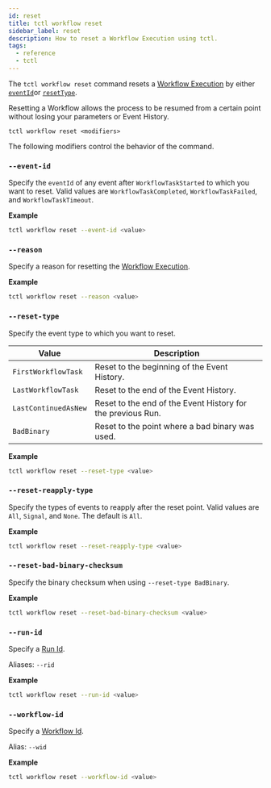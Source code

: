 ```yaml
---
id: reset
title: tctl workflow reset
sidebar_label: reset
description: How to reset a Workflow Execution using tctl.
tags:
  - reference
  - tctl
---
```


The `tctl workflow reset` command resets a [Workflow Execution](/concepts/what-is-a-workflow-execution) by either [`eventId`](#eventid)or [`resetType`](#resettype).

Resetting a Workflow allows the process to be resumed from a certain point without losing your parameters or Event History.

`tctl workflow reset <modifiers>`

The following modifiers control the behavior of the command.

### `--event-id`

Specify the `eventId` of any event after `WorkflowTaskStarted` to which you want to reset.
Valid values are `WorkflowTaskCompleted`, `WorkflowTaskFailed`, and `WorkflowTaskTimeout`.

**Example**

```bash
tctl workflow reset --event-id <value>
```

### `--reason`

Specify a reason for resetting the [Workflow Execution](/concepts/what-is-a-workflow-execution).

**Example**

```bash
tctl workflow reset --reason <value>
```

### `--reset-type`

Specify the event type to which you want to reset.

| Value                | Description                                                 |
| -------------------- | ----------------------------------------------------------- |
| `FirstWorkflowTask`  | Reset to the beginning of the Event History.                |
| `LastWorkflowTask`   | Reset to the end of the Event History.                      |
| `LastContinuedAsNew` | Reset to the end of the Event History for the previous Run. |
| `BadBinary`          | Reset to the point where a bad binary was used.             |

**Example**

```bash
tctl workflow reset --reset-type <value>
```

### `--reset-reapply-type`

Specify the types of events to reapply after the reset point.
Valid values are `All`, `Signal`, and `None`. The default is `All`.

**Example**

```bash
tctl workflow reset --reset-reapply-type <value>
```

### `--reset-bad-binary-checksum`

Specify the binary checksum when using `--reset-type BadBinary`.

**Example**

```bash
tctl workflow reset --reset-bad-binary-checksum <value>
```

### `--run-id`

Specify a [Run Id](/concepts/what-is-a-run-id).

Aliases: `--rid`

**Example**

```bash
tctl workflow reset --run-id <value>
```

### `--workflow-id`

Specify a [Workflow Id](/concepts/what-is-a-workflow-id).

Alias: `--wid`

**Example**

```bash
tctl workflow reset --workflow-id <value>
```
